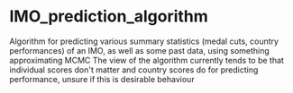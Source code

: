 # IMO_prediction_algorithm
Algorithm for predicting various summary statistics (medal cuts, country performances) of an IMO, as well as some past data, using something approximating MCMC
The view of the algorithm currently tends to be that individual scores don't matter and country scores do for predicting performance, 
unsure if this is desirable behaviour 
